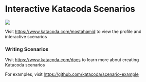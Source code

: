 # Interactive Katacoda Scenarios

[![](http://shields.katacoda.com/katacoda/mostahamid/count.svg)](https://www.katacoda.com/mostahamid "Get your profile on Katacoda.com")

Visit https://www.katacoda.com/mostahamid to view the profile and interactive scenarios

### Writing Scenarios
Visit https://www.katacoda.com/docs to learn more about creating Katacoda scenarios

For examples, visit https://github.com/katacoda/scenario-example
